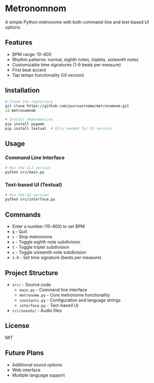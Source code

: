 # Metronomnom

A simple Python metronome with both command-line and text-based UI options.

## Features

- BPM range: 10-400 
- Rhythm patterns: normal, eighth notes, triplets, sixteenth notes
- Customizable time signatures (1-9 beats per measure)
- First beat accent
- Tap tempo functionality (UI version)

## Installation

```bash
# Clone the repository
git clone https://github.com/yourusername/metronomnom.git
cd metronomnom

# Install dependencies
pip install pygame
pip install textual  # Only needed for UI version
```

## Usage

### Command Line Interface

```bash
# Run the CLI version
python src/main.py
```

### Text-based UI (Textual)

```bash
# Run the UI version
python src/interface.py
```

## Commands

- Enter a number (10-400) to set BPM
- `q` - Quit
- `s` - Stop metronome
- `e` - Toggle eighth note subdivision
- `t` - Toggle triplet subdivision
- `x` - Toggle sixteenth note subdivision
- `1-9` - Set time signature (beats per measure)

## Project Structure

- `src/` - Source code
  - `main.py` - Command line interface
  - `metronome.py` - Core metronome functionality
  - `constants.py` - Configuration and language strings
  - `interface.py` - Text-based UI
- `src/sounds/` - Audio files

## License

MIT

## Future Plans

- Additional sound options
- Web interface
- Multiple language support
